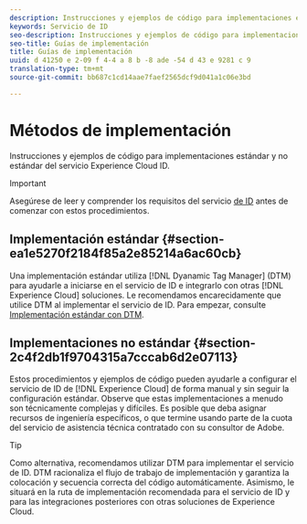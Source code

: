 ```yaml
---
description: Instrucciones y ejemplos de código para implementaciones estándar y no estándar del servicio Experience Cloud ID.
keywords: Servicio de ID
seo-description: Instrucciones y ejemplos de código para implementaciones estándar y no estándar del servicio Experience Cloud ID.
seo-title: Guías de implementación
title: Guías de implementación
uuid: d 41250 e 2-09 f 4-4 a 8 b -8 ade -54 d 43 e 9281 c 9
translation-type: tm+mt
source-git-commit: bb687c1cd14aae7faef2565dcf9d041a1c06e3bd

---
```



# Métodos de implementación

Instrucciones y ejemplos de código para implementaciones estándar y no estándar del servicio Experience Cloud ID.

>[!IMPORTANT]
>
>Asegúrese de leer y comprender los requisitos del servicio [de ID](../mcvid-reference/mcvid-requirements.md) antes de comenzar con estos procedimientos.

## Implementación estándar {#section-ea1e5270f2184f85a2e85214a6ac60cb}

Una implementación estándar utiliza [!DNL Dyanamic Tag Manager] (DTM) para ayudarle a iniciarse en el servicio de ID e integrarlo con otras [!DNL Experience Cloud] soluciones. Le recomendamos encarecidamente que utilice DTM al implementar el servicio de ID. Para empezar, consulte [Implementación estándar con DTM](../mcvid-implementation-guides/mcvid-standard.md#concept-89cd0199a9634fc48644f2d61e3d2445).

## Implementaciones no estándar {#section-2c4f2db1f9704315a7cccab6d2e07113}

Estos procedimientos y ejemplos de código pueden ayudarle a configurar el servicio de ID de [!DNL Experience Cloud] de forma manual y sin seguir la configuración estándar. Observe que estas implementaciones a menudo son técnicamente complejas y difíciles. Es posible que deba asignar recursos de ingeniería específicos, o que termine usando parte de la cuota del servicio de asistencia técnica contratado con su consultor de Adobe.

>[!TIP]
>
>Como alternativa, recomendamos utilizar DTM para implementar el servicio de ID. DTM racionaliza el flujo de trabajo de implementación y garantiza la colocación y secuencia correcta del código automáticamente. Asimismo, le situará en la ruta de implementación recomendada para el servicio de ID y para las integraciones posteriores con otras soluciones de Experience Cloud.

